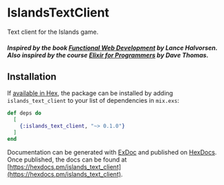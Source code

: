 # IslandsTextClient

 Text client for the Islands game.

##### Inspired by the book [Functional Web Development](https://pragprog.com/book/lhelph/functional-web-development-with-elixir-otp-and-phoenix) by Lance Halvorsen.</br>Also inspired by the course [Elixir for Programmers](https://codestool.coding-gnome.com/courses/elixir-for-programmers) by Dave Thomas.

## Installation

If [available in Hex](https://hex.pm/docs/publish), the package can be installed
by adding `islands_text_client` to your list of dependencies in `mix.exs`:

```elixir
def deps do
  [
    {:islands_text_client, "~> 0.1.0"}
  ]
end
```

Documentation can be generated with [ExDoc](https://github.com/elixir-lang/ex_doc)
and published on [HexDocs](https://hexdocs.pm). Once published, the docs can
be found at [https://hexdocs.pm/islands_text_client](https://hexdocs.pm/islands_text_client).

